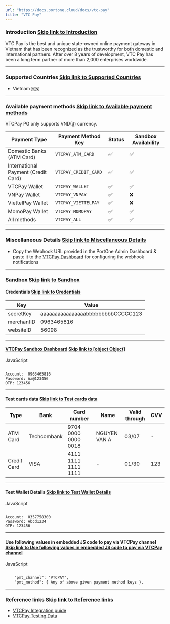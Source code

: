 ```yaml
---
url: "https://docs.portone.cloud/docs/vtc-pay"
title: "VTC Pay"
---
```


### Introduction   [Skip link to Introduction](https://docs.portone.cloud/docs/vtc-pay\#introduction)

VTC Pay is the best and unique state-owned online payment gateway in Vietnam that has been recognized as the trustworthy for both domestic and international partners. After over 8 years of development, VTC Pay has been a long term partner of more than 2,000 enterprises worldwide.

* * *

### Supported Countries   [Skip link to Supported Countries](https://docs.portone.cloud/docs/vtc-pay\#supported-countries)

- Vietnam 🇻🇳

* * *

### Available payment methods   [Skip link to Available payment methods](https://docs.portone.cloud/docs/vtc-pay\#available-payment-methods)

VTCPay PG only supports VND(₫) currency.

| Payment Type | Payment Method Key | Status | Sandbox Availability |
| --- | --- | --- | --- |
| Domestic Banks (ATM Card) | `VTCPAY_ATM_CARD` | ✅ | ✅ |
| International Payment (Credit Card) | `VTCPAY_CREDIT_CARD` | ✅ | ✅ |
| VTCPay Wallet | `VTCPAY_WALLET` | ✅ | ✅ |
| VNPay Wallet | `VTCPAY_VNPAY` | ✅ | ❌ |
| ViettelPay Wallet | `VTCPAY_VIETTELPAY` | ✅ | ❌ |
| MomoPay Wallet | `VTCPAY_MOMOPAY` | ✅ | ✅ |
| All methods | `VTCPAY_ALL` | ✅ | ✅ |

* * *

### Miscellaneous Details   [Skip link to Miscellaneous Details](https://docs.portone.cloud/docs/vtc-pay\#miscellaneous-details)

- Copy the Webhook URL provided in the PortOne Admin Dashboard & paste it to the [VTCPay Dashboard](https://vtcpay.vn/) for configuring the webhook notifications

* * *

### Sandbox   [Skip link to Sandbox](https://docs.portone.cloud/docs/vtc-pay\#sandbox)

#### Credentials   [Skip link to Credentials](https://docs.portone.cloud/docs/vtc-pay\#credentials)

| Key | Value |
| --- | --- |
| secretKey | aaaaaaaaaaaaaaaabbbbbbbbbCCCCC123 |
| merchantID | 0963465816 |
| websiteID | 56098 |

* * *

#### [VTCPay Sandbox Dashboard](http://alpha1.vtcpay.vn/wallet)   [Skip link to [object Object]](https://docs.portone.cloud/docs/vtc-pay\#vtcpay-sandbox-dashboard)

JavaScript

```rdmd-code lang-javascript theme-light

Account:  0963465816
Password: Aa@123456
OTP: 123456

```

* * *

#### Test cards data   [Skip link to Test cards data](https://docs.portone.cloud/docs/vtc-pay\#test-cards-data)

| Type | Bank | Card number | Name | Valid through | CVV |
| --- | --- | --- | --- | --- | --- |
| ATM Card | Techcombank | 9704 0000 0000 0018 | NGUYEN VAN A | 03/07 | - |
| Credit Card | VISA | 4111 1111 1111 1111 | - | 01/30 | 123 |

* * *

#### Test Wallet Details   [Skip link to Test Wallet Details](https://docs.portone.cloud/docs/vtc-pay\#test-wallet-details)

JavaScript

```rdmd-code lang-javascript theme-light

Account:  0357758300
Password: Abcd1234
OTP: 123456

```

* * *

#### Use following values in embedded JS code to pay via VTCPay channel   [Skip link to Use following values in embedded JS code to pay via VTCPay channel](https://docs.portone.cloud/docs/vtc-pay\#use-following-values-in-embedded-js-code-to-pay-via-vtcpay-channel)

JavaScript

```rdmd-code lang-javascript theme-light

    "pmt_channel": "VTCPAY",
    "pmt_method": { Any of above given payment method keys },

```

* * *

### Reference links   [Skip link to Reference links](https://docs.portone.cloud/docs/vtc-pay\#reference-links)

- [VTCPay Integration guide](https://vtcpay.vn/tai-lieu-tich-hop-website)
- [VTCPay Testing Data](https://vtcpay.vn/tai-lieu-tich-hop-website#phuluc1)
